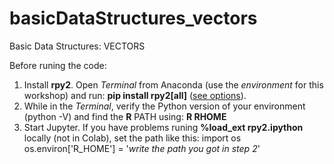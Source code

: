 # basicDataStructures_vectors
Basic Data Structures: VECTORS

Before runing the code:
1. Install **rpy2**. Open _Terminal_ from Anaconda (use the _environment_ for this workshop) and run: **pip install rpy2[all]** ([see options](https://pypi.org/project/rpy2/)).
2. While in the _Terminal_, verify the Python version of your environment (python -V) and find the **R** PATH using: **R RHOME**
3. Start Jupyter. If you have problems runing **%load_ext rpy2.ipython** locally (not in Colab), set the path like this:
import os
os.environ['R_HOME'] = '_write the path you got in step 2_'
